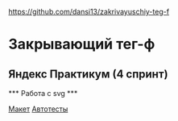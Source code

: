 https://github.com/dansi13/zakrivayuschiy-teg-f
# Закрывающий тег-ф
## Яндекс Практикум (4 спринт)
*** Работа с svg ***

[Макет](https://www.figma.com/design/JQhPLs2COLIeZtAtlsBS34/%238-%3C%2Fзакрывающий-тег%3E?node-id=801-11&t=kwSnyaBpjtk5crfE-0)
[Автотесты](https://github.com/dansi13/zakrivayuschiy-teg-f/actions/runs/9050889143/job/24866943416)
